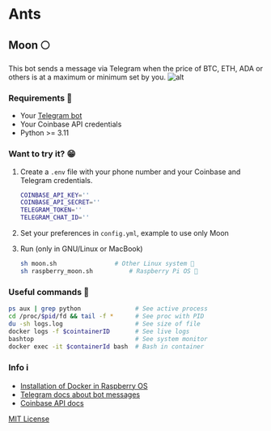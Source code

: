 # Ants

## Moon 🌕

This bot sends a message via Telegram when the price of BTC, ETH, ADA or others is at a maximum or minimum set by you.
![alt](img.png)

### Requirements 📝

* Your [Telegram bot](https://core.telegram.org/bots)
* Your Coinbase API credentials
* Python >= 3.11

### Want to try it? 😁

1. Create a `.env` file with your phone number and your Coinbase and Telegram credentials.

    ```bash
    COINBASE_API_KEY=''
    COINBASE_API_SECRET=''
    TELEGRAM_TOKEN=''
    TELEGRAM_CHAT_ID=''
    ```

2. Set your preferences in `config.yml`, example to use only Moon
3. Run (only in GNU/Linux or MacBook)

    ```bash
    sh moon.sh                # Other Linux system 🐧
    sh raspberry_moon.sh          # Raspberry Pi OS 🍓
    ```

### Useful commands 🐧

```bash
ps aux | grep python               # See active process
cd /proc/$pid/fd && tail -f *      # See proc with PID
du -sh logs.log                    # See size of file
docker logs -f $cointainerID       # See live logs
bashtop                            # See system monitor
docker exec -it $containerId bash  # Bash in container
```

### Info ℹ️

* [Installation of Docker in Raspberry OS](https://docs.docker.com/engine/install/debian/#install-using-the-convenience-script)
* [Telegram docs about bot messages](https://core.telegram.org/bots/api#message)
* [Coinbase API docs](https://docs.cloud.coinbase.com/sign-in-with-coinbase/docs/api-users)

[MIT License](./LICENSE.md)